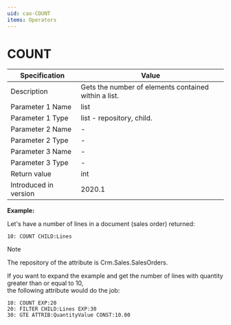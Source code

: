 ```yaml
---
uid: cao-COUNT
items: Operators
---
```


# COUNT 

| Specification         | Value                                                        |
| --------------------- | ------------------------------------------------------------ |
| Description           | Gets the number of elements contained within a list.           |
| Parameter 1 Name      | list                                                         |
| Parameter 1 Type      | list - repository, child.                                    |
| Parameter 2 Name      | -                                                            |
| Parameter 2 Type      | -                                                            |
| Parameter 3 Name      | -                                                            |
| Parameter 3 Type      | -                                                            |
| Return value          | int                                                          |
| Introduced in version | 2020.1                                                       |

**Example:**

Let's have a number of lines in a document (sales order) returned:

```
10: COUNT CHILD:Lines
```

> [!NOTE]
> 
> The repository of the attribute is Crm.Sales.SalesOrders.

If you want to expand the example and get the number of lines with quantity greater than or equal to 10, <br> the following attribute would do the job:

```
10: COUNT EXP:20
20: FILTER CHILD:Lines EXP:30
30: GTE ATTRIB:QuantityValue CONST:10.00
```
